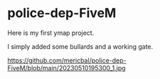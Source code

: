 # police-dep-FiveM

Here is my first ymap project.

I simply added some bullards and a working gate.

https://github.com/mericbal/police-dep-FiveM/blob/main/20230510195300_1.jpg
